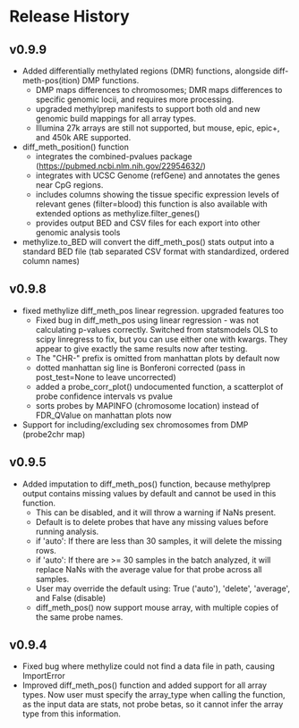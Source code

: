 # Release History

## v0.9.9
- Added differentially methylated regions (DMR) functions, alongside diff-meth-pos(ition) DMP functions.
  - DMP maps differences to chromosomes; DMR maps differences to specific genomic locii, and requires more processing.
  - upgraded methylprep manifests to support both old and new genomic build mappings for all array types.
  - Illumina 27k arrays are still not supported, but mouse, epic, epic+, and 450k ARE supported.
- diff_meth_position() function
  - integrates the combined-pvalues package (https://pubmed.ncbi.nlm.nih.gov/22954632/)
  - integrates with UCSC Genome (refGene) and annotates the genes near CpG regions.
  - includes columns showing the tissue specific expression levels of relevant genes (filter=blood)
  this function is also available with extended options as methylize.filter_genes()
  - provides output BED and CSV files for each export into other genomic analysis tools
- methylize.to_BED will convert the diff_meth_pos() stats output into a standard BED file
  (tab separated CSV format with standardized, ordered column names)

## v0.9.8
- fixed methylize diff_meth_pos linear regression. upgraded features too
  - Fixed bug in diff_meth_pos using linear regression - was not calculating p-values correctly.
      Switched from statsmodels OLS to scipy linregress to fix, but you can use either one with kwargs.
      They appear to give exactly the same results now after testing.
  - The "CHR-" prefix is omitted from manhattan plots by default now
  - dotted manhattan sig line is Bonferoni corrected (pass in post_test=None to leave uncorrected)
  - added a probe_corr_plot() undocumented function, a scatterplot of probe confidence intervals vs pvalue
  - sorts probes by MAPINFO (chromosome location) instead of FDR_QValue on manhattan plots now
- Support for including/excluding sex chromosomes from DMP (probe2chr map)

## v0.9.5
- Added imputation to diff_meth_pos() function, because methylprep output contains missing values
by default and cannot be used in this function.
  - This can be disabled, and it will throw a warning if NaNs present.
  - Default is to delete probes that have any missing values before running analysis.
  - if 'auto': If there are less than 30 samples, it will delete the missing rows.
  - if 'auto': If there are >= 30 samples in the batch analyzed, it will replace NaNs with the
  average value for that probe across all samples.
  - User may override the default using: True ('auto'), 'delete', 'average', and False (disable)
  - diff_meth_pos() now support mouse array, with multiple copies of the same probe names.

## v0.9.4
- Fixed bug where methylize could not find a data file in path, causing ImportError
- Improved diff_meth_pos() function and added support for all array types. Now user must
specify the array_type when calling the function, as the input data are stats, not probe betas,
so it cannot infer the array type from this information.
